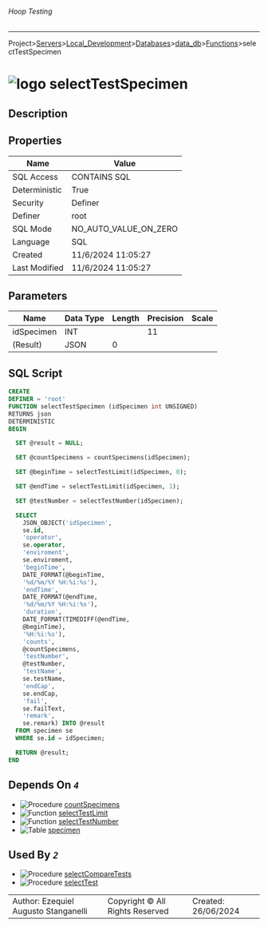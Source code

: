 ###### Hoop Testing
___
Project>[Servers](../../../../Servers.md)>[Local_Development](../../../Local_Development.md)>[Databases](../../Databases.md)>[data_db](../data_db.md)>[Functions](Functions.md)>selectTestSpecimen


# ![logo](../../../../../Images/function64.svg) selectTestSpecimen

## <a name="#Description"></a>Description
> 
## <a name="#Properties"></a>Properties
|Name|Value|
|---|---|
|SQL Access|CONTAINS SQL|
|Deterministic|True|
|Security|Definer|
|Definer|root|
|SQL Mode|NO_AUTO_VALUE_ON_ZERO|
|Language|SQL|
|Created|11/6/2024 11:05:27|
|Last Modified|11/6/2024 11:05:27|


## <a name="#Parameters"></a>Parameters
|Name|Data Type|Length|Precision|Scale|
|---|---|---|---|---|
|idSpecimen|INT||11||
|(Result)|JSON|0|||

## <a name="#SqlScript"></a>SQL Script
```SQL
CREATE
DEFINER = 'root'
FUNCTION selectTestSpecimen (idSpecimen int UNSIGNED)
RETURNS json
DETERMINISTIC
BEGIN

  SET @result = NULL;

  SET @countSpecimens = countSpecimens(idSpecimen);

  SET @beginTime = selectTestLimit(idSpecimen, 0);

  SET @endTime = selectTestLimit(idSpecimen, 1);

  SET @testNumber = selectTestNumber(idSpecimen);

  SELECT
    JSON_OBJECT('idSpecimen',
    se.id,
    'operator',
    se.operator,
    'enviroment',
    se.enviroment,
    'beginTime',
    DATE_FORMAT(@beginTime,
    '%d/%m/%Y %H:%i:%s'),
    'endTime',
    DATE_FORMAT(@endTime,
    '%d/%m/%Y %H:%i:%s'),
    'duration',
    DATE_FORMAT(TIMEDIFF(@endTime,
    @beginTime),
    '%H:%i:%s'),
    'counts',
    @countSpecimens,
    'testNumber',
    @testNumber,
    'testName',
    se.testName,
    'endCap',
    se.endCap,
    'fail',
    se.failText,
    'remark',
    se.remark) INTO @result
  FROM specimen se
  WHERE se.id = idSpecimen;

  RETURN @result;
END
```

## <a name="#DependsOn"></a>Depends On _`4`_
- ![Procedure](../../../../../Images/procedure.svg) [countSpecimens](../Procedures/countSpecimens.md)
- ![Function](../../../../../Images/function.svg) [selectTestLimit](selectTestLimit.md)
- ![Function](../../../../../Images/function.svg) [selectTestNumber](selectTestNumber.md)
- ![Table](../../../../../Images/table.svg) [specimen](../Tables/specimen.md)


## <a name="#UsedBy"></a>Used By _`2`_
- ![Procedure](../../../../../Images/procedure.svg) [selectCompareTests](../Procedures/selectCompareTests.md)
- ![Procedure](../../../../../Images/procedure.svg) [selectTest](../Procedures/selectTest.md)


||||
|---|---|---|
|Author: Ezequiel Augusto Stanganelli|Copyright © All Rights Reserved|Created: 26/06/2024|